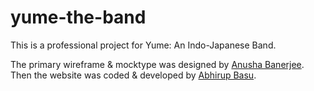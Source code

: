# yume-the-band
This is a professional project for Yume: An Indo-Japanese Band. 

The primary wireframe & mocktype was designed by [Anusha Banerjee](https://github.com/anushabanerjee). Then the website was coded & developed by [Abhirup Basu](https://github.com/basuabhirup).
